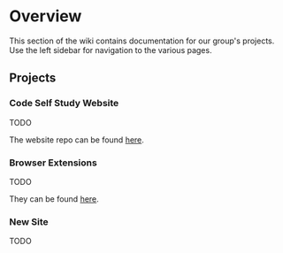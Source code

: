 # Overview

This section of the wiki contains documentation for our group's projects. Use the left sidebar for navigation to the various pages.

## Projects

### Code Self Study Website

TODO

The website repo can be found [here](https://github.com/codeselfstudy/codeselfstudy/).

### Browser Extensions

TODO

They can be found [here](https://browser.codeselfstudy.com/).
### New Site

TODO
